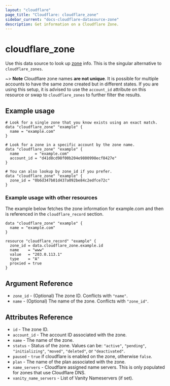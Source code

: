```yaml
---
layout: "cloudflare"
page_title: "Cloudflare: cloudflare_zone"
sidebar_current: "docs-cloudflare-datasource-zone"
description: Get information on a Cloudflare Zone.
---
```


# cloudflare_zone

Use this data source to look up [zone] info. This is the singular alternative
to `cloudflare_zones`.

~> **Note** Cloudflare zone names **are not unique**. It is possible for multiple
  accounts to have the same zone created but in different states. If you are
  using this setup, it is advised to use the `account_id` attribute on this
  resource or swap to `cloudflare_zones` to further filter the results.

## Example usage

```hcl
# Look for a single zone that you know exists using an exact match.
data "cloudflare_zone" "example" {
  name = "example.com"
}

# Look for a zone in a specific account by the zone name.
data "cloudflare_zone" "example" {
  name       = "example.com"
  account_id = "d41d8cd98f00b204e9800998ecf8427e"
}

# You can also lookup by zone_id if you prefer.
data "cloudflare_zone" "example" {
  zone_id = "0b6d347b01d437a092be84c2edfce72c"
}
```

### Example usage with other resources

The example below fetches the zone information for example.com and then is
referenced in the `cloudflare_record` section.

```hcl
data "cloudflare_zone" "example" {
  name = "example.com"
}

resource "cloudflare_record" "example" {
  zone_id = data.cloudflare_zone.example.id
  name    = "www"
  value   = "203.0.113.1"
  type    = "A"
  proxied = true
}
```

## Argument Reference

- `zone_id` - (Optional) The zone ID. Conflicts with `"name"`.
- `name` - (Optional) The name of the zone. Conflicts with `"zone_id"`.

## Attributes Reference

- `id` - The zone ID.
- `account_id` - The account ID associated with the zone.
- `name` - The name of the zone.
- `status` - Status of the zone. Values can be: `"active"`, `"pending"`, `"initializing"`, `"moved"`, `"deleted"`,
  or `"deactivated"`.
- `paused` - `true` if cloudflare is enabled on the zone, otherwise `false`.
- `plan` - The name of the plan associated with the zone.
- `name_servers` - Cloudflare assigned name servers. This is only populated for zones that use Cloudflare DNS.
- `vanity_name_servers` - List of Vanity Nameservers (if set).

[zone]: https://api.cloudflare.com/#zone-properties
